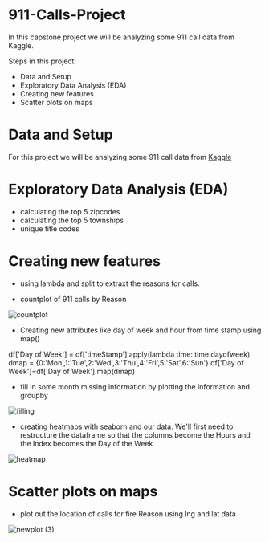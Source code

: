 # 911-Calls-Project
 In this capstone project we will be analyzing some 911 call data from Kaggle.

Steps in this project:

* Data and Setup
* Exploratory Data Analysis (EDA)
* Creating new features
* Scatter plots on maps

# Data and Setup

For this  project we will be analyzing some 911 call data from [Kaggle](https://www.kaggle.com/mchirico/montcoalert)

# Exploratory Data Analysis (EDA)

* calculating the top 5 zipcodes
* calculating the top 5 townships
* unique title codes

# Creating new features

* using lambda and split to extraxt the reasons for calls.

* countplot of 911 calls by Reason
 

![countplot](https://user-images.githubusercontent.com/121250443/210860135-8c5aee16-61ba-4c3e-97ae-869464570ed6.png)

* Creating new attributes like day of week and hour from time stamp using map()

df['Day of Week'] = df['timeStamp'].apply(lambda time: time.dayofweek)
dmap = {0:'Mon',1:'Tue',2:'Wed',3:'Thu',4:'Fri',5:'Sat',6:'Sun'}
df['Day of Week']=df['Day of Week'].map(dmap)

* fill in some month missing information by plotting the information and groupby

![filling](https://user-images.githubusercontent.com/121250443/210861491-c8a9a262-26f9-42e2-b79e-b175fcb46690.png)

* creating heatmaps with seaborn and our data. We'll first need to restructure the dataframe so that the columns become the Hours and the Index becomes the Day of the Week

![heatmap](https://user-images.githubusercontent.com/121250443/210861789-45263402-8052-45ba-b95c-1ed3918dafdd.png)


# Scatter plots on maps

* plot out the location of calls for fire Reason using lng and lat data


![newplot (3)](https://user-images.githubusercontent.com/121250443/210862520-5a91066b-23d0-4d8d-ab98-01daca4a17ae.png)






